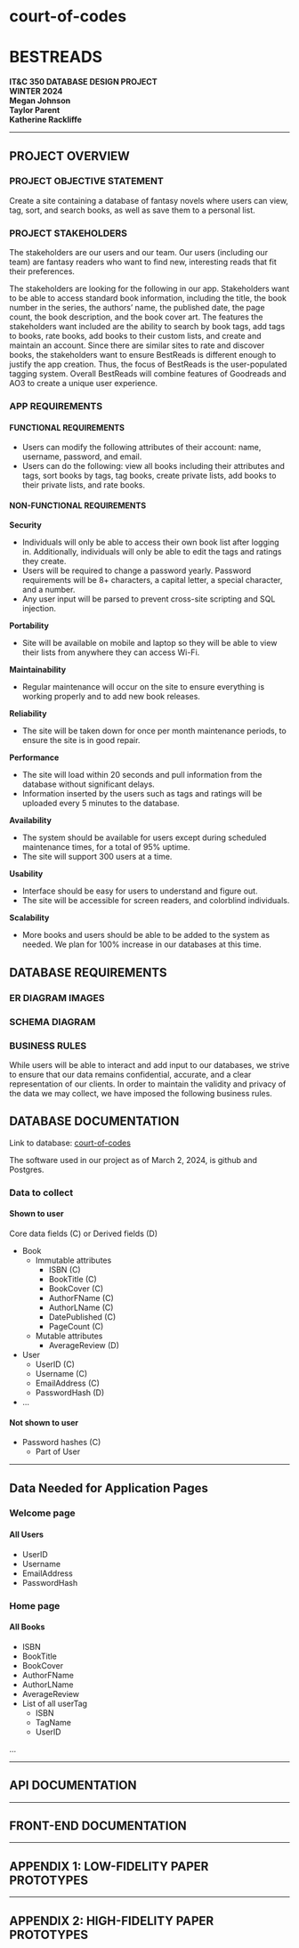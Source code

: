 # court-of-codes
# BESTREADS

**IT&C 350 DATABASE DESIGN PROJECT**  
**WINTER 2024**  
**Megan Johnson**  
**Taylor Parent**  
**Katherine Rackliffe**

---

## PROJECT OVERVIEW

### PROJECT OBJECTIVE STATEMENT

Create a site containing a database of fantasy novels where users can view, tag, sort, and search books, as well as save them to a personal list.

### PROJECT STAKEHOLDERS

The stakeholders are our users and our team. Our users (including our team) are fantasy readers who want to find new, interesting reads that fit their preferences.

The stakeholders are looking for the following in our app. Stakeholders want to be able to access standard book information, including the title, the book number in the series, the authors’ name, the published date, the page count, the book description, and the book cover art. The features the stakeholders want included are the ability to search by book tags, add tags to books, rate books, add books to their custom lists, and create and maintain an account. Since there are similar sites to rate and discover books, the stakeholders want to ensure BestReads is different enough to justify the app creation. Thus, the focus of BestReads is the user-populated tagging system. Overall BestReads will combine features of Goodreads and AO3 to create a unique user experience.

### APP REQUIREMENTS

#### FUNCTIONAL REQUIREMENTS

- Users can modify the following attributes of their account: name, username, password, and email.
- Users can do the following: view all books including their attributes and tags, sort books by tags, tag books, create private lists, add books to their private lists, and rate books.

#### NON-FUNCTIONAL REQUIREMENTS

**Security**
- Individuals will only be able to access their own book list after logging in. Additionally, individuals will only be able to edit the tags and ratings they create.
- Users will be required to change a password yearly. Password requirements will be 8+ characters, a capital letter, a special character, and a number.
- Any user input will be parsed to prevent cross-site scripting and SQL injection.

**Portability**
- Site will be available on mobile and laptop so they will be able to view their lists from anywhere they can access Wi-Fi.

**Maintainability**
- Regular maintenance will occur on the site to ensure everything is working properly and to add new book releases.

**Reliability**
- The site will be taken down for once per month maintenance periods, to ensure the site is in good repair.

**Performance**
- The site will load within 20 seconds and pull information from the database without significant delays.
- Information inserted by the users such as tags and ratings will be uploaded every 5 minutes to the database.

**Availability**
- The system should be available for users except during scheduled maintenance times, for a total of 95% uptime.
- The site will support 300 users at a time.

**Usability**
- Interface should be easy for users to understand and figure out.
- The site will be accessible for screen readers, and colorblind individuals.

**Scalability**
- More books and users should be able to be added to the system as needed. We plan for 100% increase in our databases at this time.

## DATABASE REQUIREMENTS

### ER DIAGRAM IMAGES

### SCHEMA DIAGRAM

### BUSINESS RULES

While users will be able to interact and add input to our databases, we strive to ensure that our data remains confidential, accurate, and a clear representation of our clients. In order to maintain the validity and privacy of the data we may collect, we have imposed the following business rules.

## DATABASE DOCUMENTATION

Link to database: [court-of-codes](https://github.com/KatherineRackliffe/court-of-codes.git)

The software used in our project as of March 2, 2024, is github and Postgres.

### Data to collect

#### Shown to user

Core data fields (C) or Derived fields (D)

- Book
  - Immutable attributes
    - ISBN (C)
    - BookTitle (C)
    - BookCover (C)
    - AuthorFName (C)
    - AuthorLName (C)
    - DatePublished (C)
    - PageCount (C)
  - Mutable attributes
    - AverageReview (D)
- User
  - UserID (C)
  - Username (C)
  - EmailAddress (C)
  - PasswordHash (D)
- ...

#### Not shown to user

- Password hashes (C)
  - Part of User

---

## Data Needed for Application Pages

### Welcome page

#### All Users

- UserID
- Username
- EmailAddress
- PasswordHash

### Home page

#### All Books

- ISBN
- BookTitle
- BookCover
- AuthorFName
- AuthorLName
- AverageReview
- List of all userTag
  - ISBN
  - TagName
  - UserID

...

---

## API DOCUMENTATION

---

## FRONT-END DOCUMENTATION

---

## APPENDIX 1: LOW-FIDELITY PAPER PROTOTYPES

---

## APPENDIX 2: HIGH-FIDELITY PAPER PROTOTYPES

